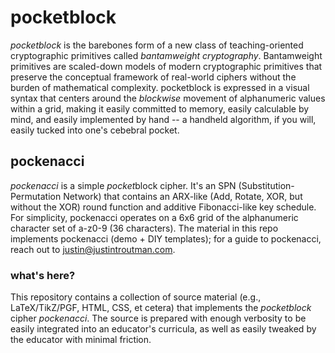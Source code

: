 # pocketblock

*pocketblock* is the barebones form of a new class of teaching-oriented cryptographic primitives called *bantamweight cryptography*. Bantamweight primitives are scaled-down models of modern cryptographic primitives that preserve the conceptual framework of real-world ciphers without the burden of mathematical complexity. pocketblock is expressed in a visual syntax that centers around the *blockwise* movement of alphanumeric values within a grid, making it easily committed to memory, easily calculable by mind, and easily implemented by hand -- a handheld algorithm, if you will, easily tucked into one's cebebral pocket.


## pockenacci

*pockenacci* is a simple *pocket*block cipher. It's an SPN (Substitution-Permutation Network) that contains an ARX-like (Add, Rotate, XOR, but without the XOR) round function and additive Fibonacci-like key schedule. For simplicity, pockenacci operates on a 6x6 grid of the alphanumeric character set of a-z0-9 (36 characters). The material in this repo implements pockenacci (demo + DIY templates); for a guide to pockenacci, reach out to justin@justintroutman.com.

### what's here?

This repository contains a collection of source material (e.g., LaTeX/TikZ/PGF, HTML, CSS, et cetera) that implements the *pocketblock* cipher *pockenacci*. The source is prepared with enough verbosity to be easily integrated into an educator's curricula, as well as easily tweaked by the educator with minimal friction.
